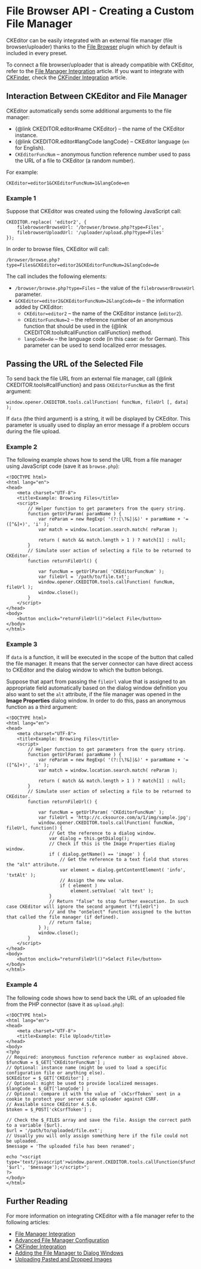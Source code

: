 <!--
Copyright (c) 2003-2016, CKSource - Frederico Knabben. All rights reserved.
For licensing, see LICENSE.md.
-->

# File Browser API - Creating a Custom File Manager

<p class="requirements">
	CKEditor can be easily integrated with an external file manager (file browser/uploader) thanks to the <a href="http://ckeditor.com/addon/filebrowser">File Browser</a> plugin which by default is included in every preset.
</p>

To connect a file browser/uploader that is already compatible with CKEditor, refer to the [File Manager Integration](#!/guide/dev_file_browse_upload) article. If you want to integrate with [CKFinder](http://cksource.com/ckfinder/),
check the [CKFinder Integration](#!/guide/dev_ckfinder_integration) article.

## Interaction Between CKEditor and File Manager

CKEditor automatically sends some additional arguments to the file manager:

* {@link CKEDITOR.editor#name CKEditor} &ndash; the name of the CKEditor instance.
* {@link CKEDITOR.editor#langCode langCode} &ndash; CKEditor language (`en` for English).
* `CKEditorFuncNum` &ndash; anonymous function reference number used to pass the URL of a file to CKEditor (a random number).

For example:

	CKEditor=editor1&CKEditorFuncNum=1&langCode=en

### Example 1

Suppose that CKEditor was created using the following JavaScript call:

	CKEDITOR.replace( 'editor2', {
		filebrowserBrowseUrl: '/browser/browse.php?type=Files',
		filebrowserUploadUrl: '/uploader/upload.php?type=Files'
	});

In order to browse files, CKEditor will call:

	/browser/browse.php?type=Files&CKEditor=editor2&CKEditorFuncNum=2&langCode=de

The call includes the following elements:

* `/browser/browse.php?type=Files` &ndash; the value of the `filebrowserBrowseUrl` parameter.
* `&CKEditor=editor2&CKEditorFuncNum=2&langCode=de` &ndash; the information added by CKEditor:
	* `CKEditor=editor2` &ndash; the name of the CKEditor instance (`editor2`).
	* `CKEditorFuncNum=2` &ndash; the reference number of an anonymous
		function that should be used in the {@link CKEDITOR.tools#callFunction callFunction} method.
	* `langCode=de` &ndash; the language code (in this case: `de` for German). This
		parameter can be used to send localized error messages.

## Passing the URL of the Selected File

To send back the file URL from an external file manager, call
{@link CKEDITOR.tools#callFunction} and pass `CKEditorFuncNum` as the first
argument:

	window.opener.CKEDITOR.tools.callFunction( funcNum, fileUrl [, data] );

If `data` (the third argument) is a string, it will be displayed by CKEditor. This parameter is usually used to display an error message if a problem occurs during the file upload.

### Example 2

The following example shows how to send the URL from a file manager using JavaScript code (save it as `browse.php`):

	<!DOCTYPE html>
	<html lang="en">
	<head>
		<meta charset="UTF-8">
		<title>Example: Browsing Files</title>
		<script>
			// Helper function to get parameters from the query string.
			function getUrlParam( paramName ) {
				var reParam = new RegExp( '(?:[\?&]|&)' + paramName + '=([^&]+)', 'i' );
				var match = window.location.search.match( reParam );
	
				return ( match && match.length > 1 ) ? match[1] : null;
			}
			// Simulate user action of selecting a file to be returned to CKEditor.
			function returnFileUrl() {
	
				var funcNum = getUrlParam( 'CKEditorFuncNum' );
				var fileUrl = '/path/to/file.txt';
				window.opener.CKEDITOR.tools.callFunction( funcNum, fileUrl );
				window.close();
			}
		</script>
	</head>
	<body>
		<button onclick="returnFileUrl()">Select File</button>
	</body>
	</html>

### Example 3

If `data` is a function, it will be executed in the scope of the button that called the file manager. It means that the server connector can have direct access to CKEditor and the dialog window to which the button belongs.

Suppose that apart from passing the `fileUrl` value that is assigned to an appropriate field automatically based on the dialog window definition you also want to set the `alt` attribute, if the file manager was opened in the **Image Properties** dialog window. In order to do this, pass an anonymous function as a third argument:

	<!DOCTYPE html>
	<html lang="en">
	<head>
		<meta charset="UTF-8">
		<title>Example: Browsing Files</title>
		<script>
			// Helper function to get parameters from the query string.
			function getUrlParam( paramName ) {
				var reParam = new RegExp( '(?:[\?&]|&)' + paramName + '=([^&]+)', 'i' );
				var match = window.location.search.match( reParam );
	
				return ( match && match.length > 1 ) ? match[1] : null;
			}
			// Simulate user action of selecting a file to be returned to CKEditor.
			function returnFileUrl() {
	
				var funcNum = getUrlParam( 'CKEditorFuncNum' );
				var fileUrl = 'http://c.cksource.com/a/1/img/sample.jpg';
				window.opener.CKEDITOR.tools.callFunction( funcNum, fileUrl, function() {
					// Get the reference to a dialog window.
					var dialog = this.getDialog();
					// Check if this is the Image Properties dialog window.
					if ( dialog.getName() == 'image' ) {
						// Get the reference to a text field that stores the "alt" attribute.
						var element = dialog.getContentElement( 'info', 'txtAlt' );
						// Assign the new value.
						if ( element )
							element.setValue( 'alt text' );
					}
					// Return "false" to stop further execution. In such case CKEditor will ignore the second argument ("fileUrl")
					// and the "onSelect" function assigned to the button that called the file manager (if defined).
					// return false;
				} );
				window.close();
			}
		</script>
	</head>
	<body>
		<button onclick="returnFileUrl()">Select File</button>
	</body>
	</html>

### Example 4

The following code shows how to send back the URL of an uploaded file from the PHP connector (save it as `upload.php`):

	<!DOCTYPE html>
	<html lang="en">
	<head>
		<meta charset="UTF-8">
		<title>Example: File Upload</title>
	</head>
	<body>
	<?php
	// Required: anonymous function reference number as explained above.
	$funcNum = $_GET['CKEditorFuncNum'] ;
	// Optional: instance name (might be used to load a specific configuration file or anything else).
	$CKEditor = $_GET['CKEditor'] ;
	// Optional: might be used to provide localized messages.
	$langCode = $_GET['langCode'] ;
	// Optional: compare it with the value of `ckCsrfToken` sent in a cookie to protect your server side uploader against CSRF.
	// Available since CKEditor 4.5.6.
	$token = $_POST['ckCsrfToken'] ;
	
	// Check the $_FILES array and save the file. Assign the correct path to a variable ($url).
	$url = '/path/to/uploaded/file.ext';
	// Usually you will only assign something here if the file could not be uploaded.
	$message = 'The uploaded file has been renamed';
	
	echo "<script type='text/javascript'>window.parent.CKEDITOR.tools.callFunction($funcNum, '$url', '$message');</script>";
	?>
	</body>
	</html>

## Further Reading

For more information on integrating CKEditor with a file manager refer to the following articles:

* [File Manager Integration](#!/guide/dev_file_browse_upload)
* [Advanced File Manager Configuration](#!/guide/dev_file_manager_configuration)
* [CKFinder Integration](#!/guide/dev_ckfinder_integration)
* [Adding the File Manager to Dialog Windows](#!/guide/dev_dialog_add_file_browser)
* [Uploading Pasted and Dropped Images](#!/guide/dev_file_upload)
